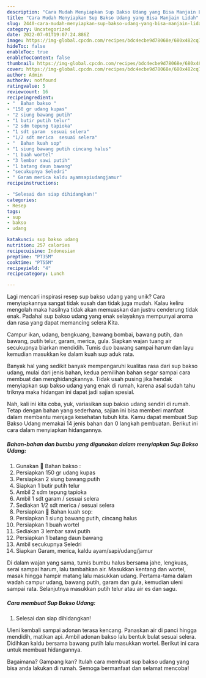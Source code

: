 ```yaml
---
description: "Cara Mudah Menyiapkan Sup Bakso Udang yang Bisa Manjain Lidah"
title: "Cara Mudah Menyiapkan Sup Bakso Udang yang Bisa Manjain Lidah"
slug: 2440-cara-mudah-menyiapkan-sup-bakso-udang-yang-bisa-manjain-lidah
category: Uncategorized
date: 2022-07-01T19:07:24.886Z
image: https://img-global.cpcdn.com/recipes/bdc4ecbe9d78068e/680x482cq70/sup-bakso-udang-foto-resep-utama.jpg
hideToc: false
enableToc: true
enableTocContent: false
thumbnail: https://img-global.cpcdn.com/recipes/bdc4ecbe9d78068e/680x482cq70/sup-bakso-udang-foto-resep-utama.jpg
cover: https://img-global.cpcdn.com/recipes/bdc4ecbe9d78068e/680x482cq70/sup-bakso-udang-foto-resep-utama.jpg
author: Admin
authorAv: notfound
ratingvalue: 5
reviewcount: 16
recipeingredient:
- "  Bahan bakso "
- "150 gr udang kupas"
- "2 siung bawang putih"
- "1 butir putih telur"
- "2 sdm tepung tapioka"
- "1 sdt garam  sesuai selera"
- "1/2 sdt merica  sesuai selera"
- "  Bahan kuah sop"
- "1 siung bawang putih cincang halus"
- "1 buah wortel"
- "3 lembar sawi putih"
- "1 batang daun bawang"
- "secukupnya Seledri"
- " Garam merica kaldu ayamsapiudangjamur"
recipeinstructions:

- "Selesai dan siap dihidangkan!"
categories:
- Resep
tags:
- sup
- bakso
- udang

katakunci: sup bakso udang 
nutrition: 257 calories
recipecuisine: Indonesian
preptime: "PT35M"
cooktime: "PT55M"
recipeyield: "4"
recipecategory: Lunch

---
```





Lagi mencari inspirasi resep sup bakso udang yang unik? Cara menyiapkannya sangat tidak susah dan tidak juga mudah. Kalau keliru mengolah maka hasilnya tidak akan memuaskan dan justru cenderung tidak enak. Padahal sup bakso udang yang enak selayaknya mempunyai aroma dan rasa yang dapat memancing selera Kita.





Campur ikan, udang, bengkuang, bawang bombai, bawang putih, dan bawang, putih telur, garam, merica, gula. Siapkan wajan tuang air secukupnya biarkan mendidih. Tumis duo bawang sampai harum dan layu kemudian masukkan ke dalam kuah sup aduk rata.

Banyak hal yang sedikit banyak mempengaruhi kualitas rasa dari sup bakso udang, mulai dari jenis bahan, kedua pemilihan bahan segar sampai cara membuat dan menghidangkannya. Tidak usah pusing jika hendak menyiapkan sup bakso udang yang enak di rumah, karena asal sudah tahu triknya maka hidangan ini dapat jadi sajian spesial.






Nah, kali ini kita coba, yuk, variasikan sup bakso udang sendiri di rumah. Tetap dengan bahan yang sederhana, sajian ini bisa memberi manfaat dalam membantu menjaga kesehatan tubuh kita. Kamu dapat membuat Sup Bakso Udang memakai 14 jenis bahan dan 0 langkah pembuatan. Berikut ini cara dalam menyiapkan hidangannya.

<!--inarticleads1-->

##### Bahan-bahan dan bumbu yang digunakan dalam menyiapkan Sup Bakso Udang:

1. Gunakan  🦐 Bahan bakso :
1. Persiapkan 150 gr udang kupas
1. Persiapkan 2 siung bawang putih
1. Siapkan 1 butir putih telur
1. Ambil 2 sdm tepung tapioka
1. Ambil 1 sdt garam / sesuai selera
1. Sediakan 1/2 sdt merica / sesuai selera
1. Persiapkan  🍲 Bahan kuah sop:
1. Persiapkan 1 siung bawang putih, cincang halus
1. Persiapkan 1 buah wortel
1. Sediakan 3 lembar sawi putih
1. Persiapkan 1 batang daun bawang
1. Ambil secukupnya Seledri
1. Siapkan  Garam, merica, kaldu ayam/sapi/udang/jamur


Di dalam wajan yang sama, tumis bumbu halus bersama jahe, lengkuas, serai sampai harum, lalu tambahkan air. Masukkan kentang dan wortel, masak hingga hampir matang lalu masukkan udang. Pertama-tama dalam wadah campur udang, bawang putih, garam dan gula, kemudian uleni sampai rata. Selanjutnya masukkan putih telur atau air es dan sagu. 

<!--inarticleads2-->

##### Cara membuat Sup Bakso Udang:


1. Selesai dan siap dihidangkan!

Uleni kembali sampai adonan terasa kencang. Panaskan air di panci hingga mendidih, matikan api. Ambil adonan bakso lalu bentuk bulat sesuai selera. Didihkan kaldu bersama bawang putih lalu masukkan wortel. Berikut ini cara untuk membuat hidangannya. 

Bagaimana? Gampang kan? Itulah cara membuat sup bakso udang yang bisa anda lakukan di rumah. Semoga bermanfaat dan selamat mencoba!
